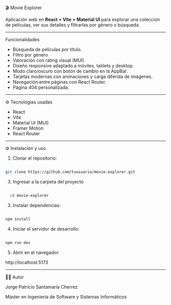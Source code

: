 🎬 Movie Explorer

Aplicación web en **React + Vite + Material UI** para explorar una colección de películas, ver sus detalles y filtrarlas por género o búsqueda.

---

Funcionalidades
- Búsqueda de películas por título.  
- Filtro por género  
- Valoración con rating visual (MUI).  
- Diseño responsive adaptado a móviles, tablets y desktop.  
- Modo claro/oscuro con botón de cambio en la AppBar.  
- Tarjetas modernas con animaciones y carga diferida de imágenes.  
- Navegación entre páginas con React Router.  
- Página 404 personalizada.  

---

⚙️ Tecnologías usadas
- React
- Vite
- Material UI (MUI)
- Framer Motion
- React Router

---

⚙️ Instalación y uso

1. Clonar el repositorio:

```bash 

git clone https://github.com/tuusuario/movie-explorer.git

   ```

3. Ingresar a la carpeta del proyecto

 ```bash

   cd movie-explorer

```

3. Instalar dependencias:

```bash

npm install

```

4. Iniciar el servidor de desarrollo:

```bash

npm run dev

```

5. Abrir en el navegador:

http://localhost:5173


--- 

👨‍💻 Autor

Jorge Patricio Santamaría Cherrez

Máster en Ingeniería de Software y Sistemas Informáticos



